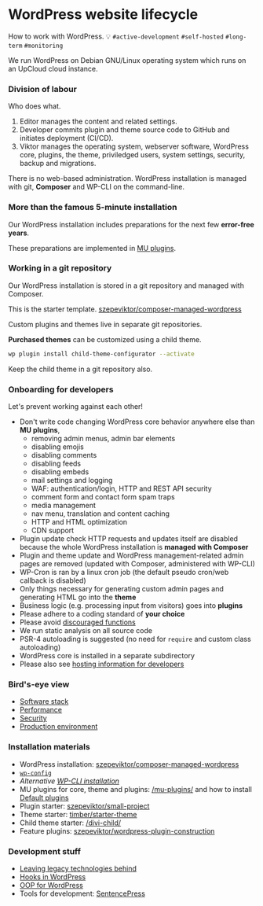 # WordPress website lifecycle

How to work with WordPress. :bulb: `#active-development` `#self-hosted` `#long-term` `#monitoring`

We run WordPress on Debian GNU/Linux operating system which runs on an UpCloud cloud instance.

### Division of labour

Who does what.

1. Editor manages the content and related settings.
2. Developer commits plugin and theme source code to GitHub and initiates deployment (CI/CD).
3. Viktor manages the operating system, webserver software, WordPress core, plugins, the theme,
   priviledged users, system settings, security, backup and migrations.

There is no web-based administration.
WordPress installation is managed with git, **Composer** and WP-CLI on the command-line.

### More than the famous 5-minute installation

Our WordPress installation includes preparations for the next few **error-free years**.

These preparations are implemented in [MU plugins](/mu-plugins/).

### Working in a git repository

Our WordPress installation is stored in a git repository
and managed with Composer.

This is the starter template.
[szepeviktor/composer-managed-wordpress](https://github.com/szepeviktor/composer-managed-wordpress)

Custom plugins and themes live in separate git repositories.

**Purchased themes** can be customized using a child theme.

```bash
wp plugin install child-theme-configurator --activate
```

Keep the child theme in a git repository also.

### Onboarding for developers

Let's prevent working against each other!

- Don't write code changing WordPress core behavior anywhere else than **MU plugins**,
  - removing admin menus, admin bar elements
  - disabling emojis
  - disabling comments
  - disabling feeds
  - disabling embeds
  - mail settings and logging
  - WAF: authentication/login, HTTP and REST API security
  - comment form and contact form spam traps
  - media management
  - nav menu, translation and content caching
  - HTTP and HTML optimization
  - CDN support
- Plugin update check HTTP requests and updates itself are disabled
  because the whole WordPress installation is **managed with Composer**
- Plugin and theme update and WordPress management-related admin pages are removed
  (updated with Composer, administered with WP-CLI)
- WP-Cron is ran by a linux cron job (the default pseudo cron/web callback is disabled)
- Only things necessary for generating custom admin pages
  and generating HTML go into the **theme**
- Business logic (e.g. processing input from visitors) goes into **plugins**
- Please adhere to a coding standard of **your choice**
- Please avoid [discouraged functions](https://github.com/szepeviktor/debian-server-tools/blob/master/webserver/laravel/phpcs.xml#L18)
- We run static analysis on all source code
- PSR-4 autoloading is suggested (no need for `require` and custom class autoloading)
- WordPress core is installed in a separate subdirectory
- Please also see [hosting information for developers](https://github.com/szepeviktor/debian-server-tools/blob/master/Onboarding.md#onboarding-for-developers)

### Bird's-eye view

- [Software stack](/WordPress-stack.md)
- [Performance](/WordPress-performance.md)
- [Security](/WordPress-security.md)
- [Production environment](https://github.com/szepeviktor/debian-server-tools/blob/master/webserver/Production-website.md)

### Installation materials

- WordPress installation: [szepeviktor/composer-managed-wordpress](https://github.com/szepeviktor/composer-managed-wordpress)
- [`wp-config`](/wp-config)
- _Alternative [WP-CLI installation](WP-CLI-installation.md)_
- MU plugins for core, theme and plugins: [/mu-plugins/](/mu-plugins) and how to install [Default plugins](/Plugins.md)
- Plugin starter: [szepeviktor/small-project](https://github.com/szepeviktor/small-project)
- Theme starter: [timber/starter-theme](https://github.com/timber/starter-theme/tree/2.x)
- Child theme starter: [/divi-child/](/divi-child)
- Feature plugins: [szepeviktor/wordpress-plugin-construction](https://github.com/szepeviktor/wordpress-plugin-construction)

### Development stuff

- [Leaving legacy technologies behind](https://github.com/szepeviktor/small-project/blob/master/MAIN-FILE-PARTS.md)
- [Hooks in WordPress](/WordPress-hooks.md)
- [OOP for WordPress](/WordPress-OOP.md)
- Tools for development: [SentencePress](https://github.com/szepeviktor/SentencePress)
